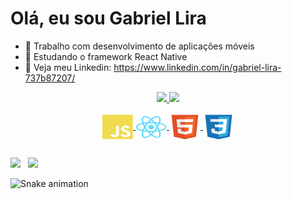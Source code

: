 # Olá, eu sou Gabriel Lira
- 📱 Trabalho com desenvolvimento de aplicações móveis
- 📘 Estudando o framework React Native
- 📌 Veja meu Linkedin: https://www.linkedin.com/in/gabriel-lira-737b87207/

<div align="center">
  <a href="https://github.com/gabrielliraa">
  <img height="180em" src="https://github-readme-stats.vercel.app/api?username=gabrielliraa&show_icons=true&theme=dark&include_all_commits=true&count_private=true"/>
  <img height="180em" src="https://github-readme-stats.vercel.app/api/top-langs/?username=gabrielliraa&layout=compact&langs_count=7&theme=dark"/>
</div>
  
  <div align="center" style="display: inline_block"><br>
  <img align="center" alt="Gabriel-Js" height="40" width="50" src="https://raw.githubusercontent.com/devicons/devicon/master/icons/javascript/javascript-plain.svg">
  <img align="center" alt="Gabriel-React" height="40" width="50" src="https://raw.githubusercontent.com/devicons/devicon/master/icons/react/react-original.svg">
  <img align="center" alt="Gabriel-HTML" height="40" width="50" src="https://raw.githubusercontent.com/devicons/devicon/master/icons/html5/html5-original.svg">
  <img align="center" alt="Gabriel-CSS" height="40" width="50" src="https://raw.githubusercontent.com/devicons/devicon/master/icons/css3/css3-original.svg">

</div>
  
  ## 
  
<div>
    <a href="https://www.linkedin.com/in/gabriel-lira-737b87207/" target="_blank"><img src="https://img.shields.io/badge/-LinkedIn-%230077B5?style=for-the-badge&logo=linkedin&logoColor=white" target="_blank"></a> 
    &nbsp;
  <a href = "mailto:gabrieljoseslsilva@hotmail.com"><img src="https://img.shields.io/badge/Gmail-D14836?style=for-the-badge&logo=gmail&logoColor=white" target="_blank"></a>
</div>

   ![Snake animation](https://github.com/gabrielliraa/gabrielliraa/blob/output/github-contribution-grid-snake.svg)
